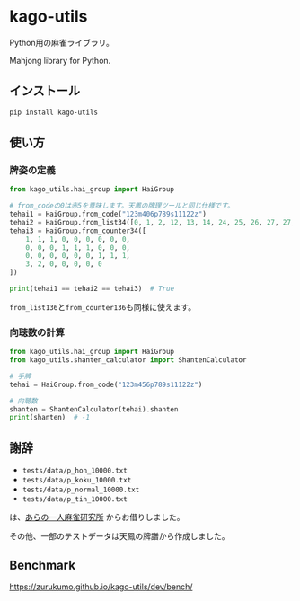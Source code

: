 # kago-utils
Python用の麻雀ライブラリ。

Mahjong library for Python.

## インストール
```sh
pip install kago-utils
```

## 使い方
### 牌姿の定義
```python
from kago_utils.hai_group import HaiGroup

# from_codeの0は赤5を意味します。天鳳の牌理ツールと同じ仕様です。
tehai1 = HaiGroup.from_code("123m406p789s11122z")
tehai2 = HaiGroup.from_list34([0, 1, 2, 12, 13, 14, 24, 25, 26, 27, 27, 27, 28, 28])
tehai3 = HaiGroup.from_counter34([
    1, 1, 1, 0, 0, 0, 0, 0, 0,
    0, 0, 0, 1, 1, 1, 0, 0, 0,
    0, 0, 0, 0, 0, 0, 1, 1, 1,
    3, 2, 0, 0, 0, 0, 0
])

print(tehai1 == tehai2 == tehai3)  # True
```

`from_list136`と`from_counter136`も同様に使えます。

### 向聴数の計算
```python
from kago_utils.hai_group import HaiGroup
from kago_utils.shanten_calculator import ShantenCalculator

# 手牌
tehai = HaiGroup.from_code("123m456p789s11122z")

# 向聴数
shanten = ShantenCalculator(tehai).shanten
print(shanten)  # -1
```


## 謝辞
- `tests/data/p_hon_10000.txt`
- `tests/data/p_koku_10000.txt`
- `tests/data/p_normal_10000.txt`
- `tests/data/p_tin_10000.txt`

は、[あらの一人麻雀研究所](https://mahjong.ara.black/etc/shanten/shanten9.htm) からお借りしました。

その他、一部のテストデータは天鳳の牌譜から作成しました。

## Benchmark
https://zurukumo.github.io/kago-utils/dev/bench/
